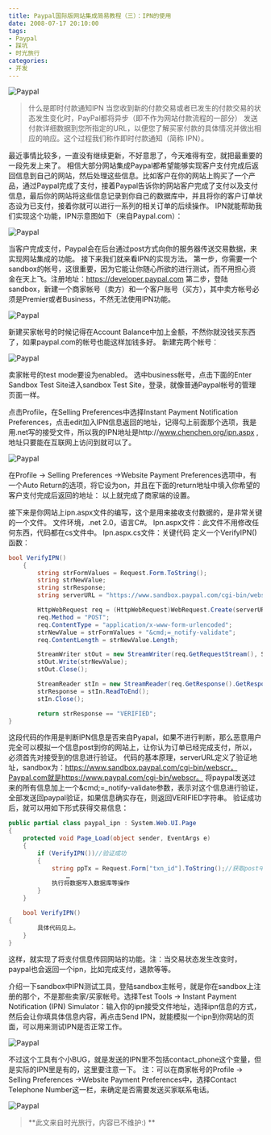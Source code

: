 ```yaml
---
title: Paypal国际版网站集成简易教程（三）：IPN的使用
date: 2008-07-17 20:10:00
tags: 
- Paypal
- 踩坑
- 时光旅行
categories: 
- 开发
---
```

![Paypal](https://v.moring.pw/mchen/img/2008/7-140504095212.jpg)
>什么是即时付款通知IPN
>当您收到新的付款交易或者已发生的付款交易的状态发生变化时，PayPal都将异步（即不作为网站付款流程的一部分） 发送付款详细数据到您所指定的URL，以便您了解买家付款的具体情况并做出相应的响应。这个过程我们称作即时付款通知（简称 IPN）。

<!-- more -->

最近事情比较多，一直没有继续更新，不好意思了，今天难得有空，就把最重要的一段先发上来了。
相信大部分网站集成Paypal都希望能够实现客户支付完成后返回信息到自己的网站，然后处理这些信息。比如客户在你的网站上购买了一个产品，通过Paypal完成了支付，接着Paypal告诉你的网站客户完成了支付以及支付信息，最后你的网站将这些信息记录到你自己的数据库中，并且将你的客户订单状态设为已支付，接着你就可以进行一系列的相关订单的后续操作。
IPN就能帮助我们实现这个功能，IPN示意图如下（来自Paypal.com）：

![Paypal](https://v.moring.pw/mchen/img/2008/paypal_0.jpg)

当客户完成支付，Paypal会在后台通过post方式向你的服务器传送交易数据，来实现网站集成的功能。
接下来我们就来看IPN的实现方法。
第一步，你需要一个sandbox的帐号，这很重要，因为它能让你随心所欲的进行测试，而不用担心资金在天上飞。注册地址：https://developer.paypal.com 
第二步，登陆sandbox，新建一个商家帐号（卖方）和一个客户账号（买方），其中卖方帐号必须是Premier或者Business，不然无法使用IPN功能。

![Paypal](https://v.moring.pw/mchen/img/2008/paypal_01.jpg)

新建买家帐号的时候记得在Account Balance中加上金额，不然你就没钱买东西了，如果paypal.com的帐号也能这样加钱多好。
新建完两个帐号：

![Paypal](https://v.moring.pw/mchen/img/2008/paypal_00.jpg)
      
卖家帐号的test mode要设为enabled。
选中business帐号，点击下面的Enter Sandbox Test Site进入sandbox Test Site，登录，就像普通Paypal帐号的管理页面一样。

点击Profile，在Selling Preferences中选择Instant Payment Notification Preferences，点击edit加入IPN信息返回的地址，记得勾上前面那个选项，我是用.net写的接受文件，所以我的IPN地址是http://www.chenchen.org/ipn.aspx ,地址只要能在互联网上访问到就可以了。

![Paypal](https://v.moring.pw/mchen/img/2008/paypal_02.jpg)

在Profile -> Selling Preferences ->Website Payment Preferences选项中，有一个Auto Return的选项，将它设为on，并且在下面的return地址中填入你希望的客户支付完成后返回的地址：
以上就完成了商家端的设置。

接下来是你网站上ipn.aspx文件的编写，这个是用来接收支付数据的，是非常关键的一个文件。
文件环境，.net 2.0，语言C#。
Ipn.aspx文件：此文件不用修改任何东西，代码都在cs文件中。
Ipn.aspx.cs文件：关键代码
定义一个VerifyIPN()函数：

``` csharp
bool VerifyIPN()
    {
        string strFormValues = Request.Form.ToString();
        string strNewValue;
        string strResponse;
        string serverURL = "https://www.sandbox.paypal.com/cgi-bin/webscr";

        HttpWebRequest req = (HttpWebRequest)WebRequest.Create(serverURL);
        req.Method = "POST";
        req.ContentType = "application/x-www-form-urlencoded";
        strNewValue = strFormValues + "&cmd;=_notify-validate";
        req.ContentLength = strNewValue.Length;

        StreamWriter stOut = new StreamWriter(req.GetRequestStream(), System.Text.Encoding.ASCII);
        stOut.Write(strNewValue);
        stOut.Close();

        StreamReader stIn = new StreamReader(req.GetResponse().GetResponseStream());
        strResponse = stIn.ReadToEnd();
        stIn.Close();

        return strResponse == "VERIFIED";
}
```
这段代码的作用是判断IPN信息是否来自Pyapal，如果不进行判断，那么恶意用户完全可以模拟一个信息post到你的网站上，让你认为订单已经完成支付，所以，必须首先对接受到的信息进行验证。
代码的基本原理，serverURL定义了验证地址，sandbox为：https://www.sandbox.paypal.com/cgi-bin/webscr，Paypal.com就是https://www.paypal.com/cgi-bin/webscr。
将paypal发送过来的所有信息加上一个&cmd;=_notify-validate参数，表示对这个信息进行验证，全部发送回paypal验证，如果信息确实存在，则返回VERIFIED字符串。
验证成功后，就可以用如下形式获得交易信息：

``` csharp
public partial class paypal_ipn : System.Web.UI.Page
{
    protected void Page_Load(object sender, EventArgs e)
    {
        if (VerifyIPN())//验证成功
        {
            string ppTx = Request.Form["txn_id"].ToString();//获取post中的各项变量值
                …
            执行将数据写入数据库等操作
        }   
    }

    bool VerifyIPN()
{
        具体代码见上。
    }
}
```
这样，就实现了将支付信息传回网站的功能。注：当交易状态发生改变时，paypal也会返回一个ipn，比如完成支付，退款等等。

介绍一下sandbox中IPN测试工具，登陆sandbox主帐号，就是你在sandbox上注册的那个，不是那些卖家/买家帐号。选择Test Tools -> Instant Payment Notification (IPN) Simulator：输入你的ipn接受文件地址，选择ipn信息的方式，然后会让你填具体信息内容，再点击Send IPN，就能模拟一个ipn到你网站的页面，可以用来测试IPN是否正常工作。

![Paypal](https://v.moring.pw/mchen/img/2008/paypal_03.jpg)

不过这个工具有个小BUG，就是发送的IPN里不包括contact_phone这个变量，但是实际的IPN里是有的，这里要注意一下。
注：可以在商家帐号的Profile -> Selling Preferences ->Website Payment Preferences中，选择Contact Telephone Number这一栏，来确定是否需要发送买家联系电话。

![Paypal](https://v.moring.pw/mchen/img/2008/paypal_04.jpg)

>**此文来自时光旅行，内容已不维护:) **
